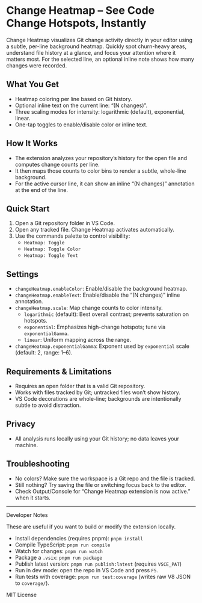 # Change Heatmap – See Code Change Hotspots, Instantly

Change Heatmap visualizes Git change activity directly in your editor using a subtle, per-line background heatmap. Quickly spot churn-heavy areas, understand file history at a glance, and focus your attention where it matters most. For the selected line, an optional inline note shows how many changes were recorded.

## What You Get

- Heatmap coloring per line based on Git history.
- Optional inline text on the current line: “(N changes)”.
- Three scaling modes for intensity: logarithmic (default), exponential, linear.
- One-tap toggles to enable/disable color or inline text.

## How It Works

- The extension analyzes your repository’s history for the open file and computes change counts per line.
- It then maps those counts to color bins to render a subtle, whole-line background.
- For the active cursor line, it can show an inline “(N changes)” annotation at the end of the line.

## Quick Start

1. Open a Git repository folder in VS Code.
2. Open any tracked file. Change Heatmap activates automatically.
3. Use the commands palette to control visibility:
   - `Heatmap: Toggle`
   - `Heatmap: Toggle Color`
   - `Heatmap: Toggle Text`

## Settings

- `changeHeatmap.enableColor`: Enable/disable the background heatmap.
- `changeHeatmap.enableText`: Enable/disable the “(N changes)” inline annotation.
- `changeHeatmap.scale`: Map change counts to color intensity.
  - `logarithmic` (default): Best overall contrast; prevents saturation on hotspots.
  - `exponential`: Emphasizes high-change hotspots; tune via `exponentialGamma`.
  - `linear`: Uniform mapping across the range.
- `changeHeatmap.exponentialGamma`: Exponent used by `exponential` scale (default: 2, range: 1–6).

## Requirements & Limitations

- Requires an open folder that is a valid Git repository.
- Works with files tracked by Git; untracked files won’t show history.
- VS Code decorations are whole-line; backgrounds are intentionally subtle to avoid distraction.

## Privacy

- All analysis runs locally using your Git history; no data leaves your machine.

## Troubleshooting

- No colors? Make sure the workspace is a Git repo and the file is tracked.
- Still nothing? Try saving the file or switching focus back to the editor.
- Check Output/Console for “Change Heatmap extension is now active.” when it starts.

---

 Developer Notes

These are useful if you want to build or modify the extension locally.

- Install dependencies (requires pnpm): `pnpm install`
- Compile TypeScript: `pnpm run compile`
- Watch for changes: `pnpm run watch`
- Package a `.vsix`: `pnpm run package`
- Publish latest version: `pnpm run publish:latest` (requires `VSCE_PAT`)
- Run in dev mode: open the repo in VS Code and press `F5`.
- Run tests with coverage: `pnpm run test:coverage` (writes raw V8 JSON to `coverage/`).

MIT License
